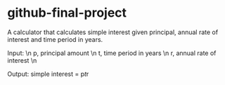 # github-final-project
A calculator that calculates simple interest given principal, annual rate of interest and time period in years.

Input: \n
   p, principal amount \n
   t, time period in years \n
   r, annual rate of interest \n

Output:
   simple interest = p*t*r
